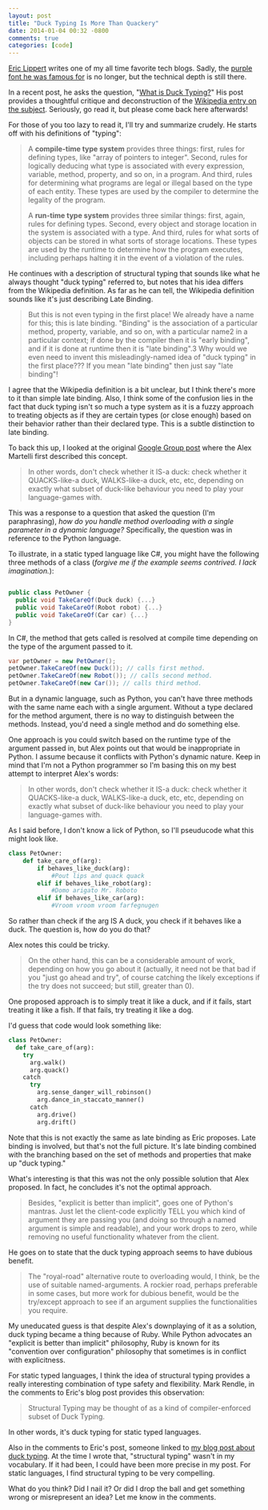 ```yaml
---
layout: post
title: "Duck Typing Is More Than Quackery"
date: 2014-01-04 00:32 -0800
comments: true
categories: [code]
---
```


[Eric Lippert](http://ericlippert.com/) writes one of my all time favorite tech blogs. Sadly, the [purple font he was famous for](http://www.codinghorror.com/blog/2006/12/eric-lipperts-purple-crayon.html) is no longer, but the technical depth is still there.

In a recent post, he asks the question, "[What is Duck Typing?](http://ericlippert.com/2014/01/02/what-is-duck-typing/)" His post provides a thoughtful critique and deconstruction of the [Wikipedia entry on the subject](http://en.wikipedia.org/wiki/Duck_typing). Seriously, go read it, but please come back here afterwards!

For those of you too lazy to read it, I'll try and summarize crudely. He starts off with his definitions of "typing":

> A __compile-time type system__ provides three things: first, rules for defining types, like "array of pointers to integer". Second, rules for logically deducing what type is associated with every expression, variable, method, property, and so on, in a program. And third, rules for determining what programs are legal or illegal based on the type of each entity. These types are used by the compiler to determine the legality of the program.
>
> A __run-time type system__ provides three similar things: first, again, rules for defining types. Second, every object and storage location in the system is associated with a type. And third, rules for what sorts of objects can be stored in what sorts of storage locations. These types are used by the runtime to determine how the program executes, including perhaps halting it in the event of a violation of the rules.

He continues with a description of structural typing that sounds like what he always thought "duck typing" referred to, but notes that his idea differs from the Wikipedia definition. As far as he can tell, the Wikipedia definition sounds like it's just describing Late Binding.

> But this is not even typing in the first place! We already have a name for this; this is late binding. "Binding" is the association of a particular method, property, variable, and so on, with a particular name2 in a particular context; if done by the compiler then it is "early binding", and if it is done at runtime then it is "late binding".3 Why would we even need to invent this misleadingly-named idea of "duck typing" in the first place??? If you mean "late binding" then just say "late binding"!

I agree that the Wikipedia definition is a bit unclear, but I think there's more to it than simple late binding. Also, I think some of the confusion lies in the fact that duck typing isn't so much a type system as it is a fuzzy approach to treating objects as if they are certain types (or close enough) based on their behavior rather than their declared type. This is a subtle distinction to late binding.

To back this up, I looked at the original [Google Group post](https://groups.google.com/forum/?hl=en#!msg/comp.lang.python/CCs2oJdyuzc/NYjla5HKMOIJ) where the Alex Martelli first described this concept.

> In other words, don't check whether it IS-a duck: check whether it QUACKS-like-a duck, WALKS-like-a duck, etc, etc, depending on exactly what subset of duck-like behaviour you need to play your language-games with. 

This was a response to a question that asked the question (I'm paraphrasing), _how do you handle method overloading with a single parameter in a dynamic language?_ Specifically, the question was in reference to the Python language.

To illustrate, in a static typed language like C#, you might have the following three methods of a class (_forgive me if the example seems contrived. I lack imagination._):

```csharp

public class PetOwner {
  public void TakeCareOf(Duck duck) {...}
  public void TakeCareOf(Robot robot) {...}
  public void TakeCareOf(Car car) {...}
}
```

In C#, the method that gets called is resolved at compile time depending on the type of the argument passed to it.

```csharp
var petOwner = new PetOwner();
petOwner.TakeCareOf(new Duck()); // calls first method.
petOwner.TakeCareOf(new Robot()); // calls second method.
petOwner.TakeCareOf(new Car()); // calls third method.
```

But in a dynamic language, such as Python, you can't have three methods with the same name each with a single argument. Without a type declared for the method argument, there is no way to distinguish between the methods. Instead, you'd need a single method and do something else.

One approach is you could switch based on the runtime type of the argument passed in, but Alex points out that would be inappropriate in Python. I assume because it conflicts with Python's dynamic nature. Keep in mind that I'm not a Python programmer so I'm basing this on my best attempt to interpret Alex's words:

> In other words, don't check whether it IS-a duck: check whether it QUACKS-like-a duck, WALKS-like-a duck, etc, etc, depending on exactly what subset of duck-like behaviour you need to play your language-games with.

As I said before, I don't know a lick of Python, so I'll pseuducode what this might look like.

```python
class PetOwner:
    def take_care_of(arg):
        if behaves_like_duck(arg):
            #Pout lips and quack quack
        elif if behaves_like_robot(arg):
            #Domo arigato Mr. Roboto
        elif if behaves_like_car(arg):
            #Vroom vroom vroom farfegnugen
``` 

So rather than check if the arg IS A duck, you check if it behaves like a duck. The question is, how do you do that?

Alex notes this could be tricky.

> On the other hand, this can be a considerable amount of work, depending on how you go about it (actually, it need not be that bad if you "just go ahead and try", of course catching the likely exceptions if the try does not succeed; but still, greater than 0).

One proposed approach is to simply treat it like a duck, and if it fails, start treating it like a fish. If that fails, try treating it like a dog.

I'd guess that code would look something like:

```python
class PetOwner:
  def take_care_of(arg):
    try
      arg.walk()
      arg.quack()
    catch
      try
        arg.sense_danger_will_robinson()
        arg.dance_in_staccato_manner()
      catch
        arg.drive()
        arg.drift()
``` 

Note that this is not exactly the same as late binding as Eric proposes. Late binding is involved, but that's not the full picture. It's late binding combined with the branching based on the set of methods and properties that make up "duck typing."

What's interesting is that this was not the only possible solution that Alex proposed. In fact, he concludes it's not the optimal approach.

> Besides, "explicit is better than implicit", goes one of Python's mantras.  Just let the client-code explicitly TELL you which kind of argument they are passing you (and doing so through a named argument is simple and readable), and your work drops to zero, while removing no useful functionality whatever from the client.

He goes on to state that the duck typing approach seems to have dubious benefit.

> The "royal-road" alternative route to overloading would, I think, be the use of suitable named-arguments.  A rockier road, perhaps preferable in some cases, but more work for dubious benefit, would be the try/except approach to see if an argument supplies the functionalities you require.

My uneducated guess is that despite Alex's downplaying of it as a solution, duck typing became a thing because of Ruby. While Python advocates an "explicit is better than implicit" philosophy, Ruby is known for its "convention over configuration" philosophy that sometimes is in conflict with explicitness.

For static typed languages, I think the idea of structural typing provides a really interesting combination of type safety and flexibility. Mark Rendle, in the comments to Eric's blog post provides this observation:

> Structural Typing may be thought of as a kind of compiler-enforced subset of Duck Typing.

In other words, it's duck typing for static typed languages.

Also in the comments to Eric's post, someone linked to [my blog post about duck typing](http://haacked.com/archive/2007/08/19/why-duck-typing-matters-to-c-developers.aspx/). At the time I wrote that, "structural typing" wasn't in my vocabulary. If it had been, I could have been more precise in my post. For static languages, I find structural typing to be very compelling.

What do you think? Did I nail it? Or did I drop the ball and get something wrong or misrepresent an idea? Let me know in the comments.

